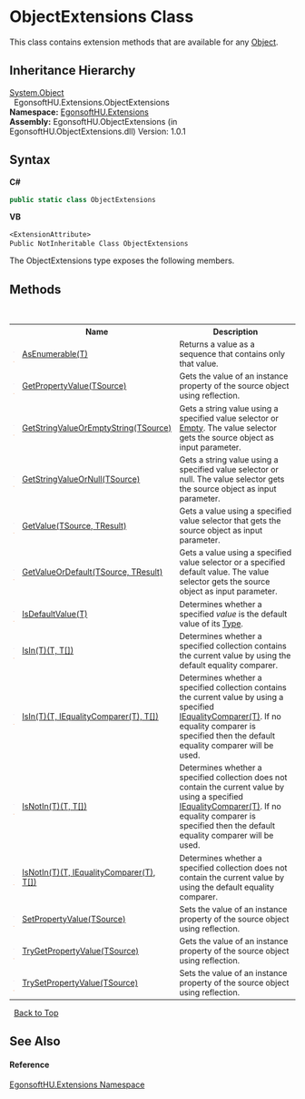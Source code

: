 # ObjectExtensions Class
 

This class contains extension methods that are available for any <a href="http://msdn2.microsoft.com/en-us/library/e5kfa45b" target="_blank">Object</a>.


## Inheritance Hierarchy
<a href="http://msdn2.microsoft.com/en-us/library/e5kfa45b" target="_blank">System.Object</a><br />&nbsp;&nbsp;EgonsoftHU.Extensions.ObjectExtensions<br />
**Namespace:**&nbsp;<a href="4964ee26-fcfd-8bcf-015a-9894fbfc7ff9.md">EgonsoftHU.Extensions</a><br />**Assembly:**&nbsp;EgonsoftHU.ObjectExtensions (in EgonsoftHU.ObjectExtensions.dll) Version: 1.0.1

## Syntax

**C#**<br />
``` C#
public static class ObjectExtensions
```

**VB**<br />
``` VB
<ExtensionAttribute>
Public NotInheritable Class ObjectExtensions
```

The ObjectExtensions type exposes the following members.


## Methods
&nbsp;<table><tr><th></th><th>Name</th><th>Description</th></tr><tr><td>![Public method](media/pubmethod.gif "Public method")![Static member](media/static.gif "Static member")</td><td><a href="cc263b0c-0f4c-c263-b3d4-b7560825c928.md">AsEnumerable(T)</a></td><td>
Returns a value as a sequence that contains only that value.</td></tr><tr><td>![Public method](media/pubmethod.gif "Public method")![Static member](media/static.gif "Static member")</td><td><a href="b2b7b68b-4849-8b6d-2547-53274cd6062d.md">GetPropertyValue(TSource)</a></td><td>
Gets the value of an instance property of the source object using reflection.</td></tr><tr><td>![Public method](media/pubmethod.gif "Public method")![Static member](media/static.gif "Static member")</td><td><a href="fd484e0d-693d-1ba3-8510-dfab8eeb7dc1.md">GetStringValueOrEmptyString(TSource)</a></td><td>
Gets a string value using a specified value selector or <a href="http://msdn2.microsoft.com/en-us/library/74wsya52" target="_blank">Empty</a>. The value selector gets the source object as input parameter.</td></tr><tr><td>![Public method](media/pubmethod.gif "Public method")![Static member](media/static.gif "Static member")</td><td><a href="f21b78c8-8378-b55a-181c-31eb23af5d5b.md">GetStringValueOrNull(TSource)</a></td><td>
Gets a string value using a specified value selector or null. The value selector gets the source object as input parameter.</td></tr><tr><td>![Public method](media/pubmethod.gif "Public method")![Static member](media/static.gif "Static member")</td><td><a href="e07ed268-c1c2-898e-0ccb-a9a47f587731.md">GetValue(TSource, TResult)</a></td><td>
Gets a value using a specified value selector that gets the source object as input parameter.</td></tr><tr><td>![Public method](media/pubmethod.gif "Public method")![Static member](media/static.gif "Static member")</td><td><a href="0bc841ee-d223-c234-6d24-97245464dcdc.md">GetValueOrDefault(TSource, TResult)</a></td><td>
Gets a value using a specified value selector or a specified default value. The value selector gets the source object as input parameter.</td></tr><tr><td>![Public method](media/pubmethod.gif "Public method")![Static member](media/static.gif "Static member")</td><td><a href="a8698b24-3669-337b-fa7e-7d40957be70b.md">IsDefaultValue(T)</a></td><td>
Determines whether a specified *value* is the default value of its <a href="http://msdn2.microsoft.com/en-us/library/42892f65" target="_blank">Type</a>.</td></tr><tr><td>![Public method](media/pubmethod.gif "Public method")![Static member](media/static.gif "Static member")</td><td><a href="7eee9957-acd0-4dd8-72e5-783d6bffaf5d.md">IsIn(T)(T, T[])</a></td><td>
Determines whether a specified collection contains the current value by using the default equality comparer.</td></tr><tr><td>![Public method](media/pubmethod.gif "Public method")![Static member](media/static.gif "Static member")</td><td><a href="ef49eb24-6e25-21da-05bf-58d02900c319.md">IsIn(T)(T, IEqualityComparer(T), T[])</a></td><td>
Determines whether a specified collection contains the current value by using a specified <a href="http://msdn2.microsoft.com/en-us/library/ms132151" target="_blank">IEqualityComparer(T)</a>. If no equality comparer is specified then the default equality comparer will be used.</td></tr><tr><td>![Public method](media/pubmethod.gif "Public method")![Static member](media/static.gif "Static member")</td><td><a href="a9aff196-1a57-d580-b789-d1d451918889.md">IsNotIn(T)(T, T[])</a></td><td>
Determines whether a specified collection does not contain the current value by using a specified <a href="http://msdn2.microsoft.com/en-us/library/ms132151" target="_blank">IEqualityComparer(T)</a>. If no equality comparer is specified then the default equality comparer will be used.</td></tr><tr><td>![Public method](media/pubmethod.gif "Public method")![Static member](media/static.gif "Static member")</td><td><a href="a5d63c3a-f1a6-516b-9557-b9368d7b2e3d.md">IsNotIn(T)(T, IEqualityComparer(T), T[])</a></td><td>
Determines whether a specified collection does not contain the current value by using the default equality comparer.</td></tr><tr><td>![Public method](media/pubmethod.gif "Public method")![Static member](media/static.gif "Static member")</td><td><a href="75f0c968-4872-29f3-d2cf-5246ce1e6801.md">SetPropertyValue(TSource)</a></td><td>
Sets the value of an instance property of the source object using reflection.</td></tr><tr><td>![Public method](media/pubmethod.gif "Public method")![Static member](media/static.gif "Static member")</td><td><a href="71ba6826-86c9-187f-287d-c8bf264e6872.md">TryGetPropertyValue(TSource)</a></td><td>
Gets the value of an instance property of the source object using reflection.</td></tr><tr><td>![Public method](media/pubmethod.gif "Public method")![Static member](media/static.gif "Static member")</td><td><a href="1b125a5d-00fc-55b5-f14e-b3a8ad4dde20.md">TrySetPropertyValue(TSource)</a></td><td>
Sets the value of an instance property of the source object using reflection.</td></tr></table>&nbsp;
<a href="#objectextensions-class">Back to Top</a>

## See Also


#### Reference
<a href="4964ee26-fcfd-8bcf-015a-9894fbfc7ff9.md">EgonsoftHU.Extensions Namespace</a><br />